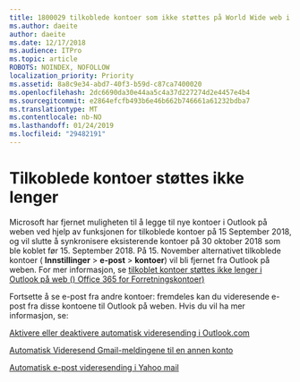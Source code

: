 ```yaml
---
title: 1800029 tilkoblede kontoer som ikke støttes på World Wide web i Outlook
ms.author: daeite
author: daeite
ms.date: 12/17/2018
ms.audience: ITPro
ms.topic: article
ROBOTS: NOINDEX, NOFOLLOW
localization_priority: Priority
ms.assetid: 8a8c9e34-abd7-40f3-b59d-c87ca7400020
ms.openlocfilehash: 2dc6690da30e44aa5c4a37d227274d2e4457e4b4
ms.sourcegitcommit: e2864efcfb493b6e46b662b746661a61232bdba7
ms.translationtype: MT
ms.contentlocale: nb-NO
ms.lasthandoff: 01/24/2019
ms.locfileid: "29482191"
---
```

# <a name="connected-accounts-are-no-longer-supported"></a>Tilkoblede kontoer støttes ikke lenger

Microsoft har fjernet muligheten til å legge til nye kontoer i Outlook på weben ved hjelp av funksjonen for tilkoblede kontoer på 15 September 2018, og vil slutte å synkronisere eksisterende kontoer på 30 oktober 2018 som ble koblet før 15. September 2018. På 15. November alternativet tilkoblede kontoer ( **Innstillinger** \> **e-post** \> **kontoer**) vil bli fjernet fra Outlook på weben. For mer informasjon, se [tilkoblet kontoer støttes ikke lenger i Outlook på web () Office 365 for Forretningskontoer)](https://support.office.com/en-us/article/Connected-accounts-is-no-longer-supported-in-Outlook-on-the-web-Office-365-for-business-accounts-5cc526bf-e928-4a99-8b9f-5e089df7d887)
  
Fortsette å se e-post fra andre kontoer: fremdeles kan du videresende e-post fra disse kontoene til Outlook på weben. Hvis du vil ha mer informasjon, se:
  
[Aktivere eller deaktivere automatisk videresending i Outlook.com](https://go.microsoft.com/fwlink/?linkid=2038346)
  
[Automatisk Videresend Gmail-meldingene til en annen konto](https://support.google.com/mail/answer/10957?hl=en)
  
[Automatisk e-post videresending i Yahoo mail](https://help.yahoo.com/kb/SLN22028.mdl?guccounter=1)
  

